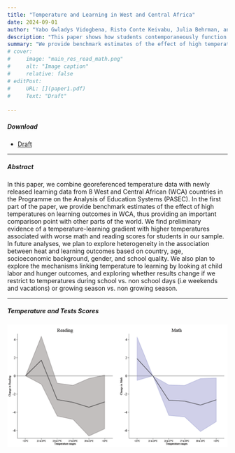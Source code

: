 ```yaml
---
title: "Temperature and Learning in West and Central Africa" 
date: 2024-09-01
author: "Yabo Gwladys Vidogbena, Risto Conte Keivabu, Julia Behrman, and Liliana Andriano "
description: "This paper shows how students contemporaneously function under hot temperatures in the context of a developing country." 
summary: "We provide benchmark estimates of the effect of high temperatures on learning outcomes in WCA, thus providing an important comparison point with other parts of the world." 
# cover:
#     image: "main_res_read_math.png"
#     alt: "Image caption"
#     relative: false
# editPost:
#     URL: [](paper1.pdf)
#     Text: "Draft"

---
```


<!-- --- -->

##### Download

+ [Draft](temperature_learning_west_east_africa.pdf)
<!-- + [Online appendix](appendix1.pdf) -->
<!-- + [Code and data](https://github.com/pmichaillat/job-rationing) -->

---

##### Abstract

In this paper, we combine georeferenced temperature data with newly released learning data from 8 West and Central African (WCA) countries in the Programme on the Analysis of Education Systems (PASEC). In the first part of the paper, we provide benchmark estimates of the effect of high temperatures on learning outcomes in WCA, thus providing an important comparison point with other parts of the world. We find preliminary evidence of a temperature-learning gradient with higher temperatures associated with worse math and reading scores for students in our sample. In future analyses, we plan to explore heterogeneity in the association between heat and learning outcomes based on country, age, socioeconomic background, gender, and school quality. We also plan to explore the mechanisms linking temperature to learning by looking at child labor and hunger outcomes, and exploring whether results change if we restrict to temperatures during school vs. non
school days (i.e weekends and vacations) or growing season vs. non growing season.

---

##### Temperature and Tests Scores

![](main_res_read_math.PNG)

<!-- --- -->

<!-- ##### Citation -->

<!-- Author. Year. "Title." *Journal* Volume (Issue): First page–Last page. https://doi.org/paper_doi.

```BibTeX
@article{AAYY,
author = {Author},
doi = {paper_doi},
journal = {Journal},
number = {Issue},
pages = {XXX--YYY},
title ={Title},
volume = {Volume},
year = {Year}}
``` -->

<!-- --- -->

<!-- ##### Related material -->

<!-- + [Presentation slides](presentation1.pdf)
+ [Dissertation title](https://escholarship.org/uc/item/7jr3m96r) – PhD dissertation on which this paper is based.
+ [Column title](https://cep.lse.ac.uk/pubs/download/cp365.pdf) – Nontechnical column describing the paper. -->